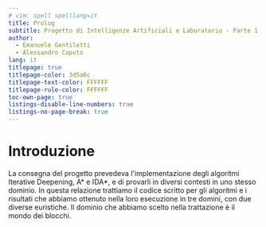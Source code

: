 ```yaml
---
# vim: spell spelllang=it
title: Prolog
subtitle: Progetto di Intelligenze Artificiali e Laboratorio - Parte 1
author:
  - Emanuele Gentiletti
  - Alessandro Caputo
lang: it
titlepage: true
titlepage-color: 3d5a6c
titlepage-text-color: FFFFFF
titlepage-rule-color: FFFFFF
toc-own-page: true
listings-disable-line-numbers: true
listings-no-page-break: true
---
```


# Introduzione

La consegna del progetto prevedeva l'implementazione degli algoritmi Iterative
Deepening, A\* e IDA\*, e di provarli in diversi contesti in uno stesso dominio.
In questa relazione trattiamo il codice scritto per gli algoritmi e i risultati
che abbiamo ottenuto nella loro esecuzione in tre domini, con due diverse
euristiche. Il dominio che abbiamo scelto nella trattazione è il mondo dei
blocchi.
